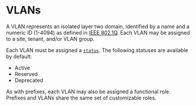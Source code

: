 # VLANs

A VLAN represents an isolated layer two domain, identified by a name and a numeric ID (1-4094) as defined in [IEEE 802.1Q](https://en.wikipedia.org/wiki/IEEE_802.1Q). Each VLAN may be assigned to a site, tenant, and/or VLAN group.

Each VLAN must be assigned a [`status`](https://nautobot.readthedocs.io/en/latest/models/extras/status/). The following statuses are available by default:

* Active
* Reserved
* Deprecated

As with prefixes, each VLAN may also be assigned a functional role. Prefixes and VLANs share the same set of customizable roles.
